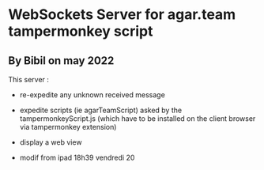 # WebSockets Server for agar.team tampermonkey script

## By Bibil on may 2022

This server :
- re-expedite any unknown received message
- expedite scripts (ie agarTeamScript) asked by the tampermonkeyScript.js (which have to be installed on the client browser via tampermonkey extension)
- display a web view

- modif from ipad 18h39 vendredi 20